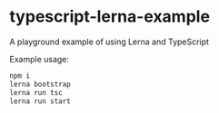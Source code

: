 # typescript-lerna-example
A playground example of using Lerna and TypeScript

Example usage:
```bash
npm i
lerna bootstrap
lerna run tsc
lerna run start
```
